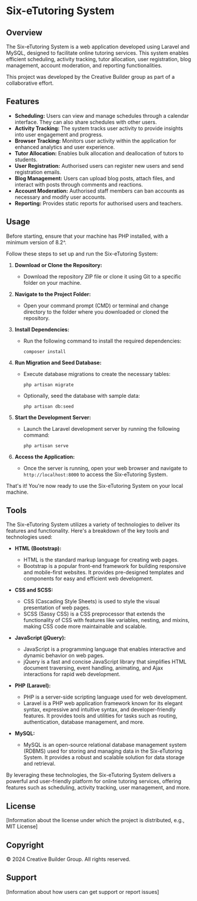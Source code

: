 # Six-eTutoring System

## Overview
The Six-eTutoring System is a web application developed using Laravel and MySQL, designed to facilitate online tutoring services. This system enables efficient scheduling, activity tracking, tutor allocation, user registration, blog management, account moderation, and reporting functionalities. 

This project was developed by the Creative Builder group as part of a collaborative effort.

## Features
- **Scheduling:** Users can view and manage schedules through a calendar interface. They can also share schedules with other users.
- **Activity Tracking:** The system tracks user activity to provide insights into user engagement and progress.
- **Browser Tracking:** Monitors user activity within the application for enhanced analytics and user experience.
- **Tutor Allocation:** Enables bulk allocation and deallocation of tutors to students.
- **User Registration:** Authorised users can register new users and send registration emails.
- **Blog Management:** Users can upload blog posts, attach files, and interact with posts through comments and reactions.
- **Account Moderation:** Authorised staff members can ban accounts as necessary and modify user accounts.
- **Reporting:** Provides static reports for authorised users and teachers.

## Usage

Before starting, ensure that your machine has PHP installed, with a minimum version of 8.2^.

Follow these steps to set up and run the Six-eTutoring System:

1. **Download or Clone the Repository:**
    - Download the repository ZIP file or clone it using Git to a specific folder on your machine.

2. **Navigate to the Project Folder:**
    - Open your command prompt (CMD) or terminal and change directory to the folder where you downloaded or cloned the repository.

3. **Install Dependencies:**
    - Run the following command to install the required dependencies:
      ```
      composer install
      ```

4. **Run Migration and Seed Database:**
    - Execute database migrations to create the necessary tables:
      ```
      php artisan migrate
      ```
    - Optionally, seed the database with sample data:
      ```
      php artisan db:seed
      ```

5. **Start the Development Server:**
    - Launch the Laravel development server by running the following command:
      ```
      php artisan serve
      ```

6. **Access the Application:**
    - Once the server is running, open your web browser and navigate to `http://localhost:8000` to access the Six-eTutoring System.

That's it! You're now ready to use the Six-eTutoring System on your local machine.


## Tools

The Six-eTutoring System utilizes a variety of technologies to deliver its features and functionality. Here's a breakdown of the key tools and technologies used:

- **HTML (Bootstrap):**
  - HTML is the standard markup language for creating web pages.
  - Bootstrap is a popular front-end framework for building responsive and mobile-first websites. It provides pre-designed templates and components for easy and efficient web development.

- **CSS and SCSS:**
  - CSS (Cascading Style Sheets) is used to style the visual presentation of web pages.
  - SCSS (Sassy CSS) is a CSS preprocessor that extends the functionality of CSS with features like variables, nesting, and mixins, making CSS code more maintainable and scalable.

- **JavaScript (jQuery):**
  - JavaScript is a programming language that enables interactive and dynamic behavior on web pages.
  - jQuery is a fast and concise JavaScript library that simplifies HTML document traversing, event handling, animating, and Ajax interactions for rapid web development.

- **PHP (Laravel):**
  - PHP is a server-side scripting language used for web development.
  - Laravel is a PHP web application framework known for its elegant syntax, expressive and intuitive syntax, and developer-friendly features. It provides tools and utilities for tasks such as routing, authentication, database management, and more.

- **MySQL:**
  - MySQL is an open-source relational database management system (RDBMS) used for storing and managing data in the Six-eTutoring System. It provides a robust and scalable solution for data storage and retrieval.

By leveraging these technologies, the Six-eTutoring System delivers a powerful and user-friendly platform for online tutoring services, offering features such as scheduling, activity tracking, user management, and more.


## License
[Information about the license under which the project is distributed, e.g., MIT License]

## Copyright
© 2024 Creative Builder Group. All rights reserved.

## Support
[Information about how users can get support or report issues]
